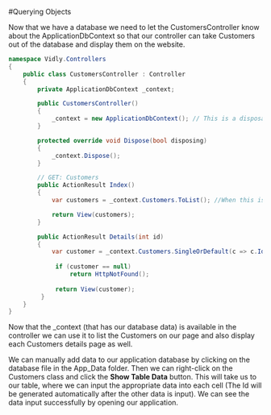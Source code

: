 #Querying Objects

Now that we have a database we need to let the CustomersController know about the ApplicationDbContext so that our controller can take Customers out of the database and display them on the website.

```cs
namespace Vidly.Controllers
{
    public class CustomersController : Controller
    {
        private ApplicationDbContext _context;

        public CustomersController()
        {
            _context = new ApplicationDbContext(); // This is a disposable object, so we need to properly dispose of it
        }

        protected override void Dispose(bool disposing)
        {
            _context.Dispose();
        }

        // GET: Customers
        public ActionResult Index()
        {
            var customers = _context.Customers.ToList(); //When this is called Entity Framework will not query the database - this is called deferred execution

            return View(customers);
        }

        public ActionResult Details(int id)
        {
            var customer = _context.Customers.SingleOrDefault(c => c.Id == id); //This will make our query execute immediately
 
             if (customer == null)
                 return HttpNotFound();
 
             return View(customer);
         }
    }
}
```

Now that the _context (that has our database data) is available in the controller we can use it to list the Customers on our page and also display each Customers details page as well.

We can manually add data to our application database by clicking on the database file in the App_Data folder. Then we can right-click on the Customers class and click the **Show Table Data** button. This will take us to our table, where we can input the appropriate data into each cell (The Id will be generated automatically after the other data is input). We can see the data input successfully by opening our application.
